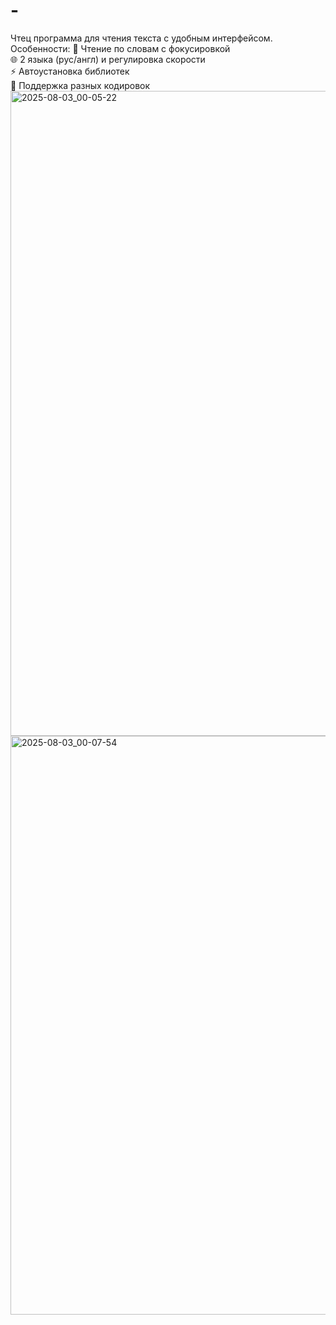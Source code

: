 # -
Чтец программа для чтения текста с удобным интерфейсом. Особенности:
📖 Чтение по словам с фокусировкой  
🌐 2 языка (рус/англ) и регулировка скорости  
⚡ Автоустановка библиотек  
📂 Поддержка разных кодировок
<img width="1920" height="1032" alt="2025-08-03_00-05-22" src="https://github.com/user-attachments/assets/f9fb6937-2806-4be3-b223-3d0a8984dccd" />
<img width="1398" height="926" alt="2025-08-03_00-07-54" src="https://github.com/user-attachments/assets/d4b55d12-77ec-4d71-b916-1c22e52acfe1" />
